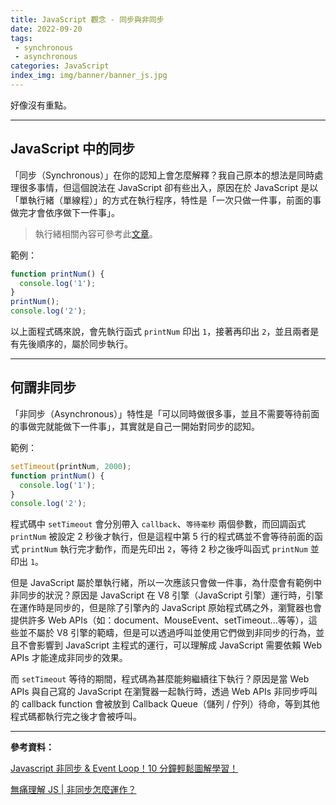 ```yaml
---
title: JavaScript 觀念 - 同步與非同步
date: 2022-09-20
tags:
 - synchronous
 - asynchronous
categories: JavaScript
index_img: img/banner/banner_js.jpg
---
```


好像沒有重點。

<!--more-->

------

## JavaScript 中的同步

「同步（Synchronous）」在你的認知上會怎麼解釋？我自己原本的想法是同時處理很多事情，但這個說法在 JavaScript 卻有些出入，原因在於 JavaScript 是以「單執行緒（單線程）」的方式在執行程序，特性是「一次只做一件事，前面的事做完才會依序做下一件事」。

> 執行緒相關內容可參考此[文章](https://www.itread01.com/ixyfq.html)。

範例：

```js
function printNum() {
  console.log('1');
} 
printNum();
console.log('2');
```

以上面程式碼來說，會先執行函式 `printNum` 印出 `1`，接著再印出 `2`，並且兩者是有先後順序的，屬於同步執行。

---

## 何謂非同步

「非同步（Asynchronous）」特性是「可以同時做很多事，並且不需要等待前面的事做完就能做下一件事」，其實就是自己一開始對同步的認知。

範例：

```js
setTimeout(printNum, 2000);
function printNum() {
  console.log('1');
} 
console.log('2');
```

程式碼中 `setTimeout` 會分別帶入 `callback`、`等待毫秒` 兩個參數，而回調函式 `printNum` 被設定 2 秒後才執行，但是這程中第 5 行的程式碼並不會等待前面的函式 `printNum`  執行完才動作，而是先印出 `2`，等待 2 秒之後呼叫函式 `printNum` 並印出 `1`。

但是 JavaScript 屬於單執行緒，所以一次應該只會做一件事，為什麼會有範例中非同步的狀況？原因是 JavaScript 在 V8 引擎（JavaScript 引擎）運行時，引擎在運作時是同步的，但是除了引擎內的 JavaScript 原始程式碼之外，瀏覽器也會提供許多 Web APIs（如：document、MouseEvent、setTimeout...等等），這些並不屬於 V8 引擎的範疇，但是可以透過呼叫並使用它們做到非同步的行為，並且不會影響到 JavaScript 主程式的運行，可以理解成 JavaScript 需要依賴 Web APIs 才能達成非同步的效果。

而 `setTimeout` 等待的期間，程式碼為甚麼能夠繼續往下執行？原因是當 Web APIs 與自己寫的 JavaScript 在瀏覽器一起執行時，透過 Web APIs 非同步呼叫的 callback function 會被放到 Callback Queue（儲列 / 佇列）待命，等到其他程式碼都執行完之後才會被呼叫。

---

**參考資料：**

[Javascript 非同步 & Event Loop！10 分鐘輕鬆圖解學習！](https://chanchandev.com/js/Async/async-sync-intro/2534378084/)

[無痛理解 JS | 非同步怎麼運作？](https://5xruby.tw/posts/how-js-synchronous-works)
